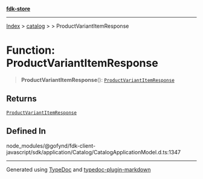 [**fdk-store**](../../../README.md)
***

[Index](../../../API.md) > [catalog](../../README.md) > [<internal>](../README.md) > ProductVariantItemResponse

# Function: ProductVariantItemResponse

> **ProductVariantItemResponse**(): [`ProductVariantItemResponse`](../type-aliases/type-alias.ProductVariantItemResponse.md)

## Returns

[`ProductVariantItemResponse`](../type-aliases/type-alias.ProductVariantItemResponse.md)

## Defined In

node\_modules/@gofynd/fdk-client-javascript/sdk/application/Catalog/CatalogApplicationModel.d.ts:1347

***
Generated using [TypeDoc](https://typedoc.org/) and [typedoc-plugin-markdown](https://www.npmjs.com/package/typedoc-plugin-markdown)
